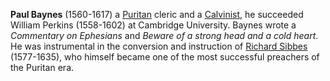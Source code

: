 **Paul Baynes** (1560-1617) a [Puritan](Puritan "Puritan") cleric
and a [Calvinist](Calvinism "Calvinism"), he succeeded William
Perkins (1558-1602) at Cambridge University. Baynes wrote a
*Commentary on Ephesians* and
*Beware of a strong head and a cold heart*. He was instrumental in
the conversion and instruction of
[Richard Sibbes](Richard_Sibbes "Richard Sibbes") (1577-1635), who
himself became one of the most successful preachers of the Puritan
era.